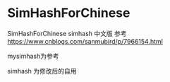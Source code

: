 # SimHashForChinese

SimHashForChinese simhash 中文版 参考 https://www.cnblogs.com/sanmubird/p/7966154.html

mysimhash为参考

simhash 为修改后的自用
